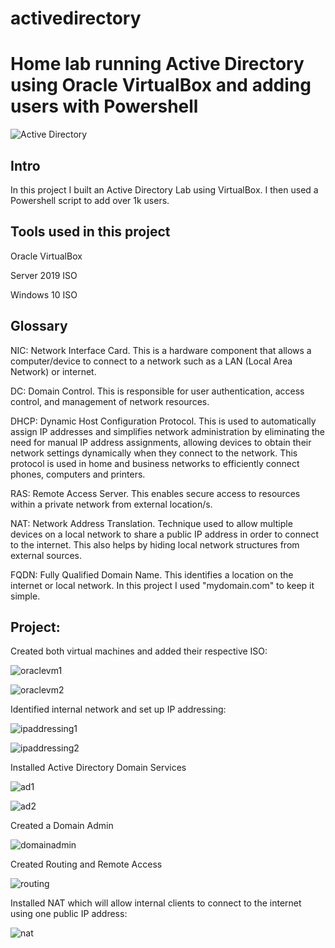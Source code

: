 # activedirectory
# Home lab running Active Directory using Oracle VirtualBox and adding users with Powershell
![Active Directory ](https://github.com/mar7inb/activedirectory/assets/90795866/c1d0121c-d9ea-4072-8ad4-81fa4ab68058)

## Intro

In this project I built an Active Directory Lab using VirtualBox. I then used a Powershell script to add over 1k users. 

## Tools used in this project

Oracle VirtualBox

Server 2019 ISO

Windows 10 ISO 

## Glossary

NIC: Network Interface Card. This is a hardware component that allows a computer/device to connect to a network such as a LAN (Local Area Network) or internet. 

DC: Domain Control. This is responsible for user authentication, access control, and management of network resources. 

DHCP: Dynamic Host Configuration Protocol. This is used to automatically assign IP addresses and simplifies network administration by eliminating the need for manual IP address assignments, allowing devices to obtain their network settings dynamically when they connect to the network. This protocol is used in home and business networks to efficiently connect phones, computers and printers. 

RAS: Remote Access Server. This enables secure access to resources within a private network from external location/s.

NAT: Network Address Translation. Technique used to allow multiple devices on a local network to share a public IP address in order to connect to the internet. This also helps by hiding local network structures from external sources. 

FQDN: Fully Qualified Domain Name. This identifies a location on the internet or local network. In this project I used "mydomain.com" to keep it simple.

## Project: 


Created both virtual machines and added their respective ISO:


![oraclevm1](https://github.com/mar7inb/activedirectory/assets/90795866/511e7259-6498-44e5-a745-b0e7714aeaf8)


![oraclevm2](https://github.com/mar7inb/activedirectory/assets/90795866/8e4b3967-4094-4df7-a9b1-6a67700ce485)


Identified internal network and set up IP addressing:

![ipaddressing1](https://github.com/mar7inb/activedirectory/assets/90795866/286a2883-c7bc-4ecb-9165-8377b25c170b)


![ipaddressing2](https://github.com/mar7inb/activedirectory/assets/90795866/6eeb2af9-5841-4443-9c22-da95d4dcb9ab)


Installed Active Directory Domain Services

![ad1](https://github.com/mar7inb/activedirectory/assets/90795866/648c4bfc-a091-4bbb-8750-9b22ddc2b0f2)


![ad2](https://github.com/mar7inb/activedirectory/assets/90795866/84bc6c17-cea8-4be6-8fca-c1928318f8e7)


Created a Domain Admin


![domainadmin](https://github.com/mar7inb/activedirectory/assets/90795866/3554cb0a-d14d-4cb5-b076-99a872aa1236)


Created Routing and Remote Access


![routing](https://github.com/mar7inb/activedirectory/assets/90795866/f6e93365-9109-4117-91e5-38ac3b5c9a21)


Installed NAT which will allow internal clients to connect to the internet using one public IP address:


![nat](https://github.com/mar7inb/activedirectory/assets/90795866/91051481-bb65-4954-b006-b9c7b7668ce0)



























